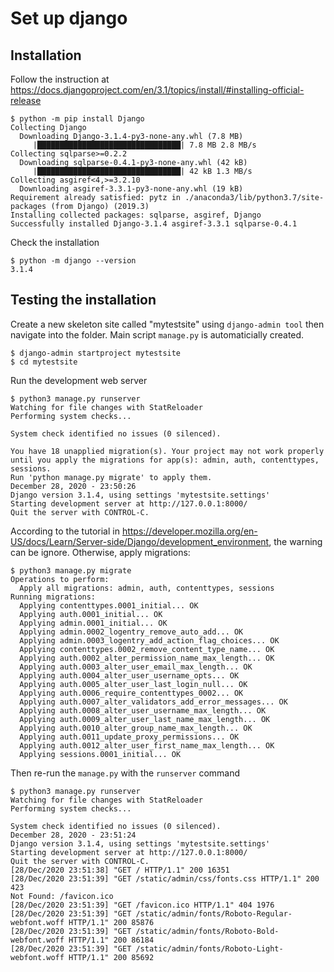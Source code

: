# Set up django

## Installation

Follow the instruction at https://docs.djangoproject.com/en/3.1/topics/install/#installing-official-release
```
$ python -m pip install Django
Collecting Django
  Downloading Django-3.1.4-py3-none-any.whl (7.8 MB)
     |████████████████████████████████| 7.8 MB 2.8 MB/s 
Collecting sqlparse>=0.2.2
  Downloading sqlparse-0.4.1-py3-none-any.whl (42 kB)
     |████████████████████████████████| 42 kB 1.3 MB/s 
Collecting asgiref<4,>=3.2.10
  Downloading asgiref-3.3.1-py3-none-any.whl (19 kB)
Requirement already satisfied: pytz in ./anaconda3/lib/python3.7/site-packages (from Django) (2019.3)
Installing collected packages: sqlparse, asgiref, Django
Successfully installed Django-3.1.4 asgiref-3.3.1 sqlparse-0.4.1
```

Check the installation
```
$ python -m django --version
3.1.4
```

## Testing the installation

Create a new skeleton site called "mytestsite" using `django-admin tool` then navigate into the folder. Main script `manage.py` is automaticially created.
```
$ django-admin startproject mytestsite
$ cd mytestsite
```

Run the development web server
```
$ python3 manage.py runserver
Watching for file changes with StatReloader
Performing system checks...

System check identified no issues (0 silenced).

You have 18 unapplied migration(s). Your project may not work properly until you apply the migrations for app(s): admin, auth, contenttypes, sessions.
Run 'python manage.py migrate' to apply them.
December 28, 2020 - 23:50:26
Django version 3.1.4, using settings 'mytestsite.settings'
Starting development server at http://127.0.0.1:8000/
Quit the server with CONTROL-C.
```

According to the tutorial in https://developer.mozilla.org/en-US/docs/Learn/Server-side/Django/development_environment, the warning can be ignore. Otherwise, apply migrations:
```
$ python3 manage.py migrate
Operations to perform:
  Apply all migrations: admin, auth, contenttypes, sessions
Running migrations:
  Applying contenttypes.0001_initial... OK
  Applying auth.0001_initial... OK
  Applying admin.0001_initial... OK
  Applying admin.0002_logentry_remove_auto_add... OK
  Applying admin.0003_logentry_add_action_flag_choices... OK
  Applying contenttypes.0002_remove_content_type_name... OK
  Applying auth.0002_alter_permission_name_max_length... OK
  Applying auth.0003_alter_user_email_max_length... OK
  Applying auth.0004_alter_user_username_opts... OK
  Applying auth.0005_alter_user_last_login_null... OK
  Applying auth.0006_require_contenttypes_0002... OK
  Applying auth.0007_alter_validators_add_error_messages... OK
  Applying auth.0008_alter_user_username_max_length... OK
  Applying auth.0009_alter_user_last_name_max_length... OK
  Applying auth.0010_alter_group_name_max_length... OK
  Applying auth.0011_update_proxy_permissions... OK
  Applying auth.0012_alter_user_first_name_max_length... OK
  Applying sessions.0001_initial... OK
```

Then re-run the `manage.py` with the `runserver` command
```  
$ python3 manage.py runserver
Watching for file changes with StatReloader
Performing system checks...

System check identified no issues (0 silenced).
December 28, 2020 - 23:51:24
Django version 3.1.4, using settings 'mytestsite.settings'
Starting development server at http://127.0.0.1:8000/
Quit the server with CONTROL-C.
[28/Dec/2020 23:51:38] "GET / HTTP/1.1" 200 16351
[28/Dec/2020 23:51:39] "GET /static/admin/css/fonts.css HTTP/1.1" 200 423
Not Found: /favicon.ico
[28/Dec/2020 23:51:39] "GET /favicon.ico HTTP/1.1" 404 1976
[28/Dec/2020 23:51:39] "GET /static/admin/fonts/Roboto-Regular-webfont.woff HTTP/1.1" 200 85876
[28/Dec/2020 23:51:39] "GET /static/admin/fonts/Roboto-Bold-webfont.woff HTTP/1.1" 200 86184
[28/Dec/2020 23:51:39] "GET /static/admin/fonts/Roboto-Light-webfont.woff HTTP/1.1" 200 85692
```
